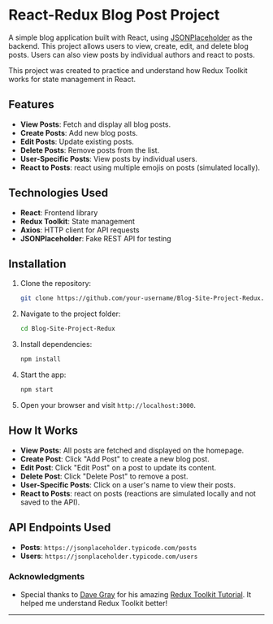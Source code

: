 # React-Redux Blog Post Project

A simple blog application built with React, using [JSONPlaceholder](https://jsonplaceholder.typicode.com/) as the backend. This project allows users to view, create, edit, and delete blog posts. Users can also view posts by individual authors and react to posts.

This project was created to practice and understand how Redux Toolkit works for state management in React.

## Features

- **View Posts**: Fetch and display all blog posts.
- **Create Posts**: Add new blog posts.
- **Edit Posts**: Update existing posts.
- **Delete Posts**: Remove posts from the list.
- **User-Specific Posts**: View posts by individual users.
- **React to Posts**: react using multiple emojis on posts (simulated locally).

## Technologies Used

- **React**: Frontend library
- **Redux Toolkit**: State management
- **Axios**: HTTP client for API requests
- **JSONPlaceholder**: Fake REST API for testing

## Installation

1. Clone the repository:
   ```bash
   git clone https://github.com/your-username/Blog-Site-Project-Redux.git
   ```

2. Navigate to the project folder:
   ```bash
   cd Blog-Site-Project-Redux
   ```

3. Install dependencies:
   ```bash
   npm install
   ```

4. Start the app:
   ```bash
   npm start
   ```

5. Open your browser and visit `http://localhost:3000`.

## How It Works

- **View Posts**: All posts are fetched and displayed on the homepage.
- **Create Post**: Click "Add Post" to create a new blog post.
- **Edit Post**: Click "Edit Post" on a post to update its content.
- **Delete Post**: Click "Delete Post" to remove a post.
- **User-Specific Posts**: Click on a user's name to view their posts.
- **React to Posts**: react on posts (reactions are simulated locally and not saved to the API).

## API Endpoints Used

- **Posts**: `https://jsonplaceholder.typicode.com/posts`
- **Users**: `https://jsonplaceholder.typicode.com/users`

### Acknowledgments

- Special thanks to [Dave Gray](https://www.youtube.com/@DaveGrayTeachesCode) for his amazing [Redux Toolkit Tutorial](https://www.youtube.com/watch?v=NqzdVN2tyvQ). It helped me understand Redux Toolkit better!

---

